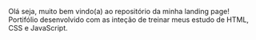 Olá seja, muito bem vindo(a) ao repositório da minha landing page!
Portifólio desenvolvido com as inteção de treinar meus estudo de HTML, CSS e JavaScript.